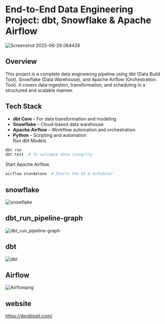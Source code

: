 # End-to-End Data Engineering Project: dbt, Snowflake & Apache Airflow

![Screenshot 2025-06-29 064426](https://github.com/user-attachments/assets/0cd5792f-4c10-425c-bab0-9f34388d6e3d)


## Overview
This project is a complete data engineering pipeline using dbt (Data Build Tool), Snowflake (Data Warehouse), and Apache Airflow (Orchestration Tool). It covers data ingestion, transformation, and scheduling in a structured and scalable manner.

## Tech Stack
- **dbt Core** – For data transformation and modeling  
- **Snowflake** – Cloud-based data warehouse  
- **Apache Airflow** – Workflow automation and orchestration  
- **Python** – Scripting and automation  
Run dbt Models
```sh
dbt run
dbt test  # To validate data integrity
```

Start Apache Airflow
```sh
airflow standalone  # Starts the UI & Scheduler
```
## snowflake
![snowflake](https://github.com/user-attachments/assets/c511c962-9600-4803-8d70-180d1c64af90)
## dbt_run_pipeline-graph
![dbt_run_pipeline-graph](https://github.com/user-attachments/assets/7b24a822-647c-40a3-9275-305f65941869)
## dbt
![dbt](https://github.com/user-attachments/assets/cd8183bc-af7f-4970-97f4-d5ca43f9686c)
## Airflow
![Airflowpng](https://github.com/user-attachments/assets/504f7830-c5bc-4044-bbf4-00074fe8f892)
## website 
https://devblogit.com/
